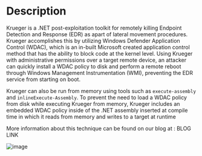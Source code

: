 # Description
Krueger is a .NET post-exploitation toolkit for remotely killing Endpoint Detection and Response (EDR) as apart of lateral movement procedures. Krueger accomplishes this by utilizing Windows Defender Application Control (WDAC), which is an in-built Microsoft created application control method that has the ability to block code at the kernel level. Using Krueger with administrative permissions over a target remote device, an attacker can quickly install a WDAC policy to disk and perform a remote reboot through Windows Management Instrumentation (WMI), preventing the EDR service from starting on boot. 

Krueger can also be run from memory using tools such as `execute-assembly` and `inlineExecute-Assembly`. To prevent the need to load a WDAC policy from disk while executing Krueger from memory, Krueger includes an embedded WDAC policy inside of the .NET assembly inserted at compile time in which it reads from memory and writes to a target at runtime

More information about this technique can be found on our blog at : BLOG LINK

![image](https://github.com/user-attachments/assets/9d6cc181-972e-4e2a-a5e6-beedd6656685)

